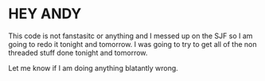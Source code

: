 # HEY ANDY

This code is not fanstasitc or anything and I messed up on the SJF so I am going to redo it tonight and tomorrow. I was going to try to get all of the non threaded stuff done tonight and tomorrow.

Let me know if I am doing anything blatantly wrong.
